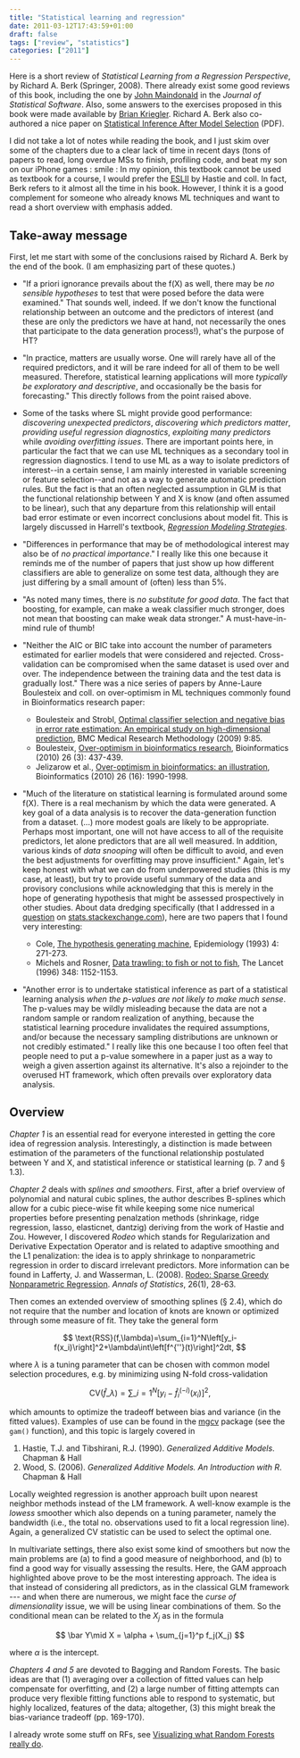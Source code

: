 ```yaml
---
title: "Statistical learning and regression"
date: 2011-03-12T17:43:59+01:00
draft: false
tags: ["review", "statistics"]
categories: ["2011"]
---
```


Here is a short review of *Statistical Learning from a Regression Perspective*, by Richard A. Berk (Springer, 2008). There already exist some good reviews of this book, including the one by [John Maindonald](http://www.jstatsoft.org/v29/b12/paper) in the *Journal of Statistical Software*. Also, some answers to the exercises proposed in this book were made available by [Brian Kriegler](http://www.crim.upenn.edu/faculty/profiles/statistical_learning.html). Richard A. Berk also co-authored a nice paper on [Statistical Inference After Model Selection](http://www-stat.wharton.upenn.edu/%7Eberkr/selection%20copy.pdf) (PDF).

I did not take a lot of notes while reading the book, and I just skim over some of the chapters due to a clear lack of time in recent days (tons of papers to read, long overdue MSs to finish, profiling code, and beat my son on our iPhone games : smile : In my opinion, this textbook cannot be used as textbook for a course, I would prefer the [ESLII](http://www-stat.stanford.edu/~tibs/ElemStatLearn/) by Hastie and coll. In fact, Berk refers to it almost all the time in his book. However, I think it is a good complement for someone who already knows ML techniques and want to read a short overview with emphasis added.

## Take-away message

First, let me start with some of the conclusions raised by Richard A. Berk by the end of the book. (I am emphasizing part of these quotes.)

- "If a priori ignorance prevails about the f(X) as well, there may be *no sensible hypotheses* to test that were posed before the data were examined." That sounds well, indeed. If we don't know the functional relationship between an outcome and the predictors of interest (and these are only the predictors we have at hand, not necessarily the ones that participate to the data generation process!), what's the purpose of HT?
- "In practice, matters are usually worse. One will rarely have all of the required predictors, and it will be rare indeed for all of them to be well measured. Therefore, statistical learning applications will more *typically be exploratory and descriptive*, and occasionally be the basis for forecasting." This directly follows from the point raised above.
- Some of the tasks where SL might provide good performance: *discovering unexpected predictors*, *discovering which predictors matter*, *providing useful regression diagnostics*, *exploiting many predictors* while *avoiding overfitting issues*. There are important points here, in particular the fact that we can use ML techniques as a secondary tool in regression diagnostics. I tend to use ML as a way to isolate predictors of interest--in a certain sense, I am mainly interested in variable screening or feature selection--and not as a way to generate automatic prediction rules. But the fact is that an often neglected assumption in GLM is that the functional relationship between Y and X is know (and often assumed to be linear), such that any departure from this relationship will entail bad error estimate or even incorrect conclusions about model fit. This is largely discussed in Harrell's textbook, [*Regression Modeling Strategies*](http://biostat.mc.vanderbilt.edu/twiki/bin/view/Main/RmS).
- "Differences in performance that may be of methodological interest may also be of *no practical importance*." I really like this one because it reminds me of the number of papers that just show up how different classifiers are able to generalize on some test data, although they are just differing by a small amount of (often) less than 5%.
- "As noted many times, there is *no substitute for good data*. The fact that boosting, for example, can make a weak classifier much stronger, does not mean that boosting can make weak data stronger." A must-have-in-mind rule of thumb!
- "Neither the AIC or BIC take into account the number of parameters estimated for earlier models that were considered and rejected. Cross-validation can be compromised when the same dataset is used over and over. The independence between the training data and the test data is gradually lost." There was a nice series of papers by Anne-Laure Boulesteix and coll. on over-optimism in ML techniques commonly found in Bioinformatics research paper:

    - Boulesteix and Strobl, [Optimal classifier selection and negative bias in error rate estimation: An empirical study on high-dimensional prediction](http://www.biomedcentral.com/1471-2288/9/85), BMC Medical Research Methodology (2009) 9:85.
    - Boulesteix, [Over-optimism in bioinformatics research](http://bioinformatics.oxfordjournals.org/content/26/3/437.extract), Bioinformatics (2010) 26 (3): 437-439.
    - Jelizarow et al., [Over-optimism in bioinformatics: an illustration](http://bioinformatics.oxfordjournals.org/content/26/16/1990.abstract), Bioinformatics (2010) 26 (16): 1990-1998.

- "Much of the literature on statistical learning is formulated around some f(X). There is a real mechanism by which the data were generated. A key goal of a data analysis is to recover the data-generation function from a dataset. (...) more modest goals are likely to be appropriate. Perhaps most important, one will not have access to all of the requisite predictors, let alone predictors that are all well measured. In addition, various kinds of *data snooping* will often be difficult to avoid, and even the best adjustments for overfitting may prove insufficient." Again, let's keep honest with what we can do from underpowered studies (this is my case, at least), but try to provide useful summary of the data and provisory conclusions while acknowledging that this is merely in the hope of generating hypothesis that might be assessed prospectively in other studies. About data dredging specifically (that I addressed in a [question](http://stats.stackexchange.com/questions/3252/how-to-cope-with-exploratory-data-analysis-and-data-dredging-in-small-sample-stud) on [stats.stackexchange.com](http://stats.stackexchange.com)), here are two papers that I found very interesting:

    - Cole, [The hypothesis generating machine](http://www.jstor.org/stable/3702282), Epidemiology (1993) 4: 271-273.
    - Michels and Rosner, [Data trawling: to fish or not to fish](http://www.cceb.med.upenn.edu/pages/courses/EPI520/2006/Michels_Rosner_1996.pdf), The Lancet (1996) 348: 1152-1153.
  
- "Another error is to undertake statistical inference as part of a statistical learning analysis *when the p-values are not likely to make much sense*. The p-values may be wildly misleading because the data are not a random sample or random realization of anything, because the statistical learning procedure invalidates the required assumptions, and/or because the necessary sampling distributions are unknown or not credibly estimated." I really like this one because I too often feel that people need to put a p-value somewhere in a paper just as a way to weigh a given assertion against its alternative. It's also a rejoinder to the overused HT framework, which often prevails over exploratory data analysis.

## Overview 

*Chapter 1* is an essential read for everyone interested in getting the core idea of regression analysis. Interestingly, a distinction is made between estimation of the parameters of the functional relationship postulated between Y and X, and statistical inference or statistical learning (p. 7 and § 1.3).


*Chapter 2* deals with *splines and smoothers*. First, after a brief overview of polynomial and natural cubic splines, the author describes B-splines which allow for a cubic piece-wise fit while keeping some nice numerical properties before presenting penalzation methods (shrinkage, ridge regression, lasso, elasticnet, dantzig) deriving from the work of Hastie and Zou. However, I discovered *Rodeo* which stands for Regularization and Derivative Expectation Operator and is related to adaptive smoothing and the L1 penalization: the idea is to apply shrinkage to nonparametric regression in order to discard irrelevant predictors. More information can be found in
Lafferty, J. and Wasserman, L. (2008). [Rodeo: Sparse Greedy Nonparametric Regression](arxiv.org/pdf/0803.1709). *Annals of Statistics*, 26(1), 28-63.

Then comes an extended overview of smoothing splines (§ 2.4), which do not require that the number and location of knots are known or optimized through some measure of fit. They take the general form

$$ \text{RSS}(f,\lambda)=\sum_{i=1}^N\left[y_i-f(x_i)\right]^2+\lambda\int\left[f^{''}(t)\right]^2dt, $$

where $\lambda$ is a tuning parameter that can be chosen with common model selection procedures, e.g. by minimizing using N-fold cross-validation

$$ \text{CV}(\hat f\_{\lambda})=\sum\_{i=1}^N\left[y_i-\hat f_i^{(-i)}(x_i)\right]^2, $$

which amounts to optimize the tradeoff between bias and variance (in the fitted values). Examples of use can be found in the [mgcv](http://cran.r-project.org/web/packages/mgcv/index.html) package (see the `gam()` function), and this topic is largely covered in

1. Hastie, T.J. and Tibshirani, R.J. (1990). *Generalized Additive Models*. Chapman & Hall
2. Wood, S. (2006). *Generalized Additive Models. An Introduction with R*. Chapman & Hall

Locally weighted regression is another approach built upon nearest neighbor methods instead of the LM framework. A well-know example is the *lowess* smoother which also depends on a tuning parameter, namely the bandwidth (i.e., the total no. observations used to fit a local regression line). Again, a generalized CV statistic can be used to select the optimal one.

In multivariate settings, there also exist some kind of smoothers but now the main problems are (a) to find a good measure of neighborhood, and (b) to find a good way for visually assessing the results. Here, the GAM approach highlighted above prove to be the most interesting approach. The idea is that instead of considering all predictors, as in the classical GLM framework --- and when there are numerous, we might face the *curse of dimensionality* issue, we will be using linear combinations of them. So the conditional mean can be related to the $X_j$ as in the formula

$$ \bar Y\mid X = \alpha + \sum_{j=1}^p f_j(X_j) $$

where $\alpha$ is the intercept. 
 
*Chapters 4 and 5* are devoted to Bagging and Random Forests. The basic ideas are that (1) averaging over a collection of fitted values can help compensate for overfitting, and (2) a large number of fitting attempts can produce very flexible fitting functions able to respond to systematic, but highly localized, features of the data; altogether, (3) this might break the bias-variance tradeoff (pp. 169-170).

I already wrote some stuff on RFs, see [Visualizing what Random Forests really do](/post/visualizing-what-random-forests-really-do).
